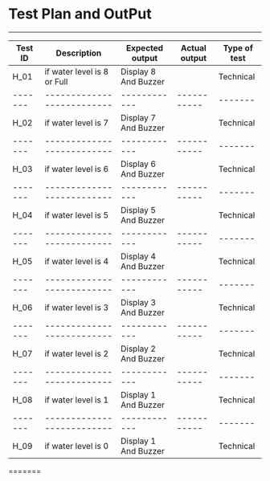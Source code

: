 # Test Plan and OutPut

-----------------------------------------------------------------------------------------------
| Test ID  |    Description                   | Expected output | Actual output | Type of test |
|-------|--------------------------|------------|-----------|-------|
|  H_01    | if water level is 8 or Full |     Display 8 And Buzzer     |        |   Technical  |
|-------|--------------------------|------------|-----------|-------|
|  H_02    | if water level is 7|      Display 7 And Buzzer   |       |   Technical  |
|-------|--------------------------|------------|-----------|-------|
|  H_03    | if water level is 6  |      Display 6 And Buzzer    |       |   Technical  |
|-------|--------------------------|------------|-----------|-------|
|  H_04    | if water level is 5 |      Display 5 And Buzzer    |        |   Technical  |
|-------|--------------------------|------------|-----------|-------|
|  H_05    | if water level is 4 |      Display 4 And Buzzer     |         |   Technical  |
|-------|--------------------------|------------|-----------|-------|
|  H_06    | if water level is 3 |      Display 3 And Buzzer     |        |   Technical  |
|-------|--------------------------|------------|-----------|-------|
|  H_07    | if water level is 2 |      Display 2 And Buzzer     |        |   Technical  |
|-------|--------------------------|------------|-----------|-------|
|  H_08    | if water level is 1  |      Display 1 And Buzzer     |       |   Technical  |
|-------|--------------------------|------------|-----------|-------|
|  H_09    | if water level is 0  |      Display 1 And Buzzer     |       |   Technical  |
=======